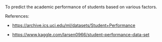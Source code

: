 To predict the academic performance of students based on various factors.



References:

- https://archive.ics.uci.edu/ml/datasets/Student+Performance

- https://www.kaggle.com/larsen0966/student-performance-data-set
